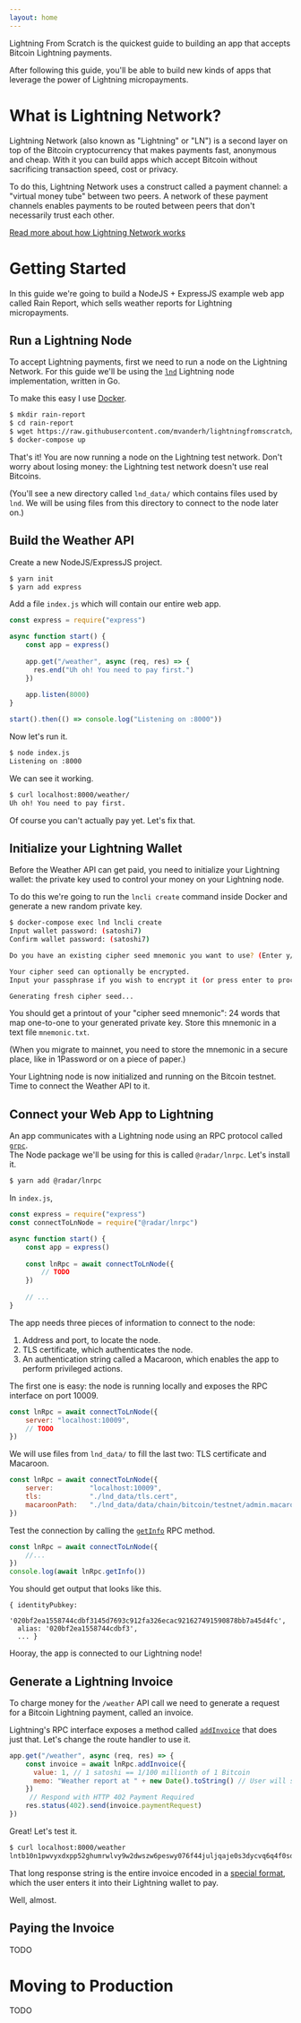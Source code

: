 ```yaml
---
layout: home
---
```


Lightning From Scratch is the quickest guide to building an app that accepts Bitcoin Lightning payments.
  
After following this guide, you'll be able to build new kinds of apps that leverage the power of Lightning micropayments.

# What is Lightning Network?

Lightning Network (also known as "Lightning" or "LN") is a second layer on top of the Bitcoin cryptocurrency that makes payments fast, anonymous and cheap.
With it you can build apps which accept Bitcoin without sacrificing transaction speed, cost or privacy.

To do this, Lightning Network uses a construct called a payment channel: a "virtual money tube" between two peers.
A network of these payment channels enables payments to be routed between peers that don't necessarily trust each other.
 
[Read more about how Lightning Network works](https://lightning.engineering/technology.html) 

# Getting Started

In this guide we're going to build a NodeJS + ExpressJS example web app called Rain Report, which sells weather reports for Lightning micropayments.

## Run a Lightning Node

To accept Lightning payments, first we need to run a node on the Lightning Network.
For this guide we'll be using the [`lnd`](https://github.com/lightningnetwork/lnd) Lightning node implementation, written in Go.
 
To make this easy I use [Docker](https://www.docker.com/products/docker-desktop). 

```bash
$ mkdir rain-report
$ cd rain-report
$ wget https://raw.githubusercontent.com/mvanderh/lightningfromscratch/docker-compose.yml
$ docker-compose up
```

That's it! You are now running a node on the Lightning test network. 
Don't worry about losing money: the Lightning test network doesn't use real Bitcoins. 

(You'll see a new directory called `lnd_data/` which contains files used by `lnd`.
We will be using files from this directory to connect to the node later on.)

## Build the Weather API

Create a new NodeJS/ExpressJS project.

```bash
$ yarn init
$ yarn add express
```

Add a file `index.js` which will contain our entire web app.

```javascript
const express = require("express")

async function start() {
    const app = express()
    
    app.get("/weather", async (req, res) => {
      res.end("Uh oh! You need to pay first.")
    })
    
    app.listen(8000)
}

start().then(() => console.log("Listening on :8000"))
```

Now let's run it.

```bash
$ node index.js
Listening on :8000
```

We can see it working.

```bash
$ curl localhost:8000/weather/
Uh oh! You need to pay first.
```

Of course you can't actually pay yet. Let's fix that.

## Initialize your Lightning Wallet

Before the Weather API can get paid, you need to initialize your Lightning wallet: the private key used to control your money on your Lightning node. 

To do this we're going to run the `lncli create` command inside Docker and generate a new random private key.

```bash
$ docker-compose exec lnd lncli create
Input wallet password: (satoshi7)
Confirm wallet password: (satoshi7)

Do you have an existing cipher seed mnemonic you want to use? (Enter y/n): n

Your cipher seed can optionally be encrypted.
Input your passphrase if you wish to encrypt it (or press enter to proceed without a cipher seed passphrase):

Generating fresh cipher seed...
```

You should get a printout of your "cipher seed mnemonic": 24 words that map one-to-one to your generated private key.
Store this mnemonic in a text file `mnemonic.txt`.

(When you migrate to mainnet, you need to store the mnemonic in a secure place, like in 1Password or on a piece of paper.) 

Your Lightning node is now initialized and running on the Bitcoin testnet. Time to connect the Weather API to it. 

## Connect your Web App to Lightning

An app communicates with a Lightning node using an RPC protocol called [`grpc`](https://grpc.io/).   
The Node package we'll be using for this is called `@radar/lnrpc`. Let's install it.
```bash
$ yarn add @radar/lnrpc
```

In `index.js`,
```javascript
const express = require("express")
const connectToLnNode = require("@radar/lnrpc")

async function start() {
    const app = express()
    
    const lnRpc = await connectToLnNode({
        // TODO
    })
    
    // ...
}
```

The app needs three pieces of information to connect to the node:

1. Address and port, to locate the node.
2. TLS certificate, which authenticates the node.
3. An authentication string called a Macaroon, which enables the app to perform privileged actions.  


The first one is easy: the node is running locally and exposes the RPC interface on port 10009.

```javascript
const lnRpc = await connectToLnNode({
    server: "localhost:10009",
    // TODO
})
```

We will use files from `lnd_data/` to fill the last two: TLS certificate and Macaroon.  

```javascript
const lnRpc = await connectToLnNode({
    server:         "localhost:10009",
    tls:            "./lnd_data/tls.cert",
    macaroonPath:   "./lnd_data/data/chain/bitcoin/testnet/admin.macaroon",
})
```

Test the connection by calling the [`getInfo`](https://api.lightning.community/#getinfo) RPC method.

```javascript
const lnRpc = await connectToLnNode({
    //...
})
console.log(await lnRpc.getInfo())
``` 

You should get output that looks like this.
```
{ identityPubkey:
   '020bf2ea1558744cdbf3145d7693c912fa326ecac921627491590878bb7a45d4fc',
  alias: '020bf2ea1558744cdbf3',
  ... }
```

Hooray, the app is connected to our Lightning node!


## Generate a Lightning Invoice

To charge money for the `/weather` API call we need to generate a request for a Bitcoin Lightning payment, called an invoice.

Lightning's RPC interface exposes a method called [`addInvoice`](https://api.lightning.community/#addinvoice) that does just that.
Let's change the route handler to use it. 

```javascript
app.get("/weather", async (req, res) => {
    const invoice = await lnRpc.addInvoice({
      value: 1, // 1 satoshi == 1/100 millionth of 1 Bitcoin
      memo: "Weather report at " + new Date().toString() // User will see this as description for the payment
    })
     // Respond with HTTP 402 Payment Required
    res.status(402).send(invoice.paymentRequest)
})
```

Great! Let's test it.

```bash
$ curl localhost:8000/weather
lntb10n1pwvyxdxpp52ghumrwlvy9w2dwszw6peswy076f44juljqaje0s3dycvq6q4f0sdrc2ajkzargv4ezqun9wphhyapqv96zq4rgw5syzurjyqer2gpjxqcnjgp3xcarxve6xsezq36d2sknqdpsxqszs3tpwd6x2unwypzxz7tvd9nksapq235k6effcqzpguxmnk2rlqjw0lfq966q6szq3cy8dw2mxwjnxz6j5kfukm539s0wkvf8tmnh37njlydc6exr7yjl6j008883jxrrgkzfdv60lpjdf9vgptrxpms```
```

That long response string is the entire invoice encoded in a [special format](https://github.com/lightningnetwork/lightning-rfc/blob/master/11-payment-encoding.md), which the user enters it into their Lightning wallet to pay. 

Well, almost.

## Paying the Invoice

TODO 

# Moving to Production

TODO